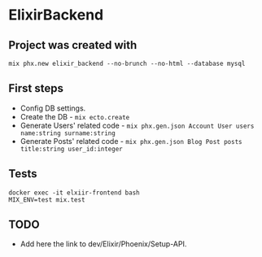 # ElixirBackend

## Project was created with

```shell
mix phx.new elixir_backend --no-brunch --no-html --database mysql
```

## First steps

* Config DB settings.
* Create the DB -  `mix ecto.create`
* Generate Users' related code - `mix phx.gen.json Account User users name:string surname:string`
* Generate Posts' related code - `mix phx.gen.json Blog Post posts title:string user_id:integer`

## Tests

```shell
docker exec -it elxiir-frontend bash
MIX_ENV=test mix.test
```

## TODO

* Add here the link to dev/Elixir/Phoenix/Setup-API.